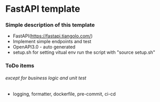 # FastAPI template

### Simple description of this template

- FastAPI(https://fastapi.tiangolo.com/)
- Implement simple endpoints and test
- OpenAPI3.0 - auto generated
- setup.sh for setting vitual env run the script with "source setup.sh"

### ToDo items

###### except for business logic and unit test

- logging, formatter, dockerfile, pre-commit, ci-cd
